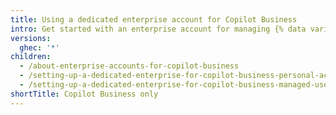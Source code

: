 ```yaml
---
title: Using a dedicated enterprise account for Copilot Business
intro: Get started with an enterprise account for managing {% data variables.copilot.copilot_business_short %} licenses.
versions:
  ghec: '*'
children:
  - /about-enterprise-accounts-for-copilot-business
  - /setting-up-a-dedicated-enterprise-for-copilot-business-personal-accounts
  - /setting-up-a-dedicated-enterprise-for-copilot-business-managed-users
shortTitle: Copilot Business only
---
```

